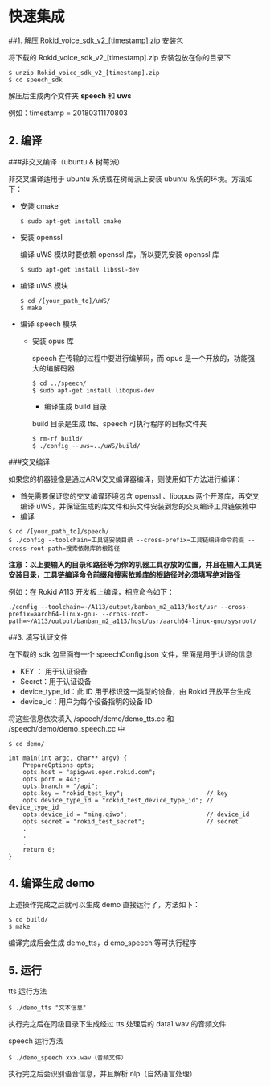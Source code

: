 # 快速集成

##1. 解压 Rokid_voice_sdk_v2_[timestamp].zip 安装包

将下载的 Rokid_voice_sdk_v2_[timestamp].zip 安装包放在你的目录下

   ```
$ unzip Rokid_voice_sdk_v2_[timestamp].zip
$ cd speech_sdk
   ```

解压后生成两个文件夹 **speech** 和 **uws**

例如：timestamp = 20180311170803

## 2. 编译

###非交叉编译（ubuntu & 树莓派）

非交叉编译适用于 ubuntu 系统或在树莓派上安装 ubuntu 系统的环境。方法如下：

* 安装 cmake
  ```
  $ sudo apt-get install cmake
  ```

* 安装 openssl 

  编译 uWS 模块时要依赖 openssl 库，所以要先安装 openssl 库

  ```
  $ sudo apt-get install libssl-dev
  ```

* 编译 uWS 模块

  ```
  $ cd /[your_path_to]/uWS/ 
  $ make
  ```

* 编译 speech 模块

  * 安装 opus 库

    speech 在传输的过程中要进行编解码，而 opus 是一个开放的，功能强大的编解码器

    ```
    $ cd ../speech/
    $ sudo apt-get install libopus-dev
    ```

    * 编译生成 build 目录

    build 目录是生成 tts、speech 可执行程序的目标文件夹

    ```
    $ rm-rf build/
    $ ./config --uws=../uWS/build/
    ```

###交叉编译

如果您的机器镜像是通过ARM交叉编译器编译，则使用如下方法进行编译：

* 首先需要保证您的交叉编译环境包含 openssl 、libopus 两个开源库，再交叉编译 uWS，并保证生成的库文件和头文件安装到您的交叉编译工具链依赖中
* 编译

```
$ cd /[your_path_to]/speech/
$ ./config --toolchain=工具链安装目录 --cross-prefix=工具链编译命令前缀 --cross-root-path=搜索依赖库的根路径
```

**注意：以上要输入的目录和路径等为你的机器工具存放的位置，并且在输入工具链安装目录，工具链编译命令前缀和搜索依赖库的根路径时必须填写绝对路径**

例如：在 Rokid A113 开发板上编译，相应命令如下：

```
./config --toolchain=~/A113/output/banban_m2_a113/host/usr --cross-prefix=aarch64-linux-gnu- --cross-root-path=~/A113/output/banban_m2_a113/host/usr/aarch64-linux-gnu/sysroot/
```

##3. 填写认证文件

在下载的 sdk 包里面有一个 speechConfig.json 文件，里面是用于认证的信息

- KEY ： 用于认证设备
- Secret：用于认证设备
- device_type_id：此 ID 用于标识这一类型的设备，由 Rokid 开放平台生成
- device_id：用户为每个设备指明的设备 ID

将这些信息依次填入 /speech/demo/demo_tts.cc 和 /speech/demo/demo_speech.cc 中

```
$ cd demo/
```

```
int main(int argc, char** argv) {
	PrepareOptions opts;
	opts.host = "apigwws.open.rokid.com";
	opts.port = 443;
	opts.branch = "/api";
	opts.key = "rokid_test_key";                       // key 
	opts.device_type_id = "rokid_test_device_type_id"; // device_type_id
	opts.device_id = "ming.qiwo";                      // device_id
	opts.secret = "rokid_test_secret";                 // secret
	.
	.
	.
	return 0;
}

```

## 4. 编译生成 demo

上述操作完成之后就可以生成 demo 直接运行了，方法如下：

```
$ cd build/
$ make
```

编译完成后会生成 demo_tts，d	emo_speech 等可执行程序

## 5. 运行

tts 运行方法

```
$ ./demo_tts "文本信息"
```

执行完之后在同级目录下生成经过 tts 处理后的 data1.wav 的音频文件

speech 运行方法

```
$ ./demo_speech xxx.wav（音频文件）
```

执行完之后会识别语音信息，并且解析 nlp（自然语言处理）
